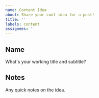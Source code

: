 ```yaml
---
name: Content Idea
about: Share your cool idea for a post!
title: ''
labels: content
assignees: ''
---
```


## Name

What's your working title and subtitle?

## Notes

Any quick notes on the idea.
